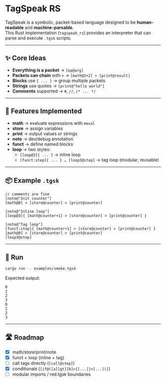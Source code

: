 # TagSpeak RS

TagSpeak is a symbolic, packet-based language designed to be **human-readable** and **machine-parsable**.  
This Rust implementation (`tagspeak_rs`) provides an interpreter that can parse and execute `.tgsk` scripts.

---

## ✨ Core Ideas
- **Everything is a packet** → `[op@arg]`
- **Packets can chain** with `>` → `[math@2+2] > [print@result]`
- **Blocks** use `{ ... }` → group multiple packets
- **Strings** use quotes → `[print@"hello world"]`
- **Comments** supported → `#`, `//`, `/* ... */`

---

## 🔧 Features Implemented
- **math** → evaluate expressions with `meval`
- **store** → assign variables
- **print** → output values or strings
- **note** → dev/debug annotation
- **funct** → define named blocks
- **loop** → two styles:
  - `[loop@3]{ ... }` → inline loop
  - `[funct:step]{ ... } … [loop3@step]` → tag loop (modular, reusable)

---

## 📦 Example `.tgsk`

```tgsk
// comments are fine
[note@"Init counter"]
[math@0] > [store@counter] > [print@counter]

[note@"Inline loop"]
[loop@3]{ [math@counter+1] > [store@counter] > [print@counter] }

[note@"Tag loop"]
[funct:step]{ [math@counter+1] > [store@counter] > [print@counter] }
[math@0] > [store@counter] > [print@counter]
[loop3@step]
```

---

## 🚀 Run

```bash
cargo run -- examples/smoke.tgsk
```

Expected output:

```
0
1
2
3
0
1
2
3
```

---

## 🛣 Roadmap
- [x] math/store/print/note
- [x] funct + loop (inline + tag)
- [ ] call tags directly (`[call@step]`)
- [x] conditionals (`[if@([a][gt][b]>{[...]}>[...])]`)
- [ ] modular imports / red.tgsk boundaries
